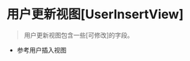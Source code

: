
  用户更新视图[UserInsertView]
================================================================================

> 用户更新视图包含一些[可修改]的字段。

- 参考用户插入视图
